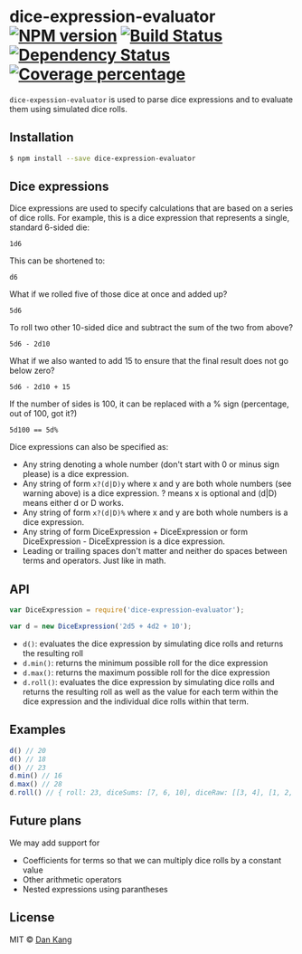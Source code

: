 # dice-expression-evaluator [![NPM version][npm-image]][npm-url] [![Build Status][travis-image]][travis-url] [![Dependency Status][daviddm-image]][daviddm-url] [![Coverage percentage][coveralls-image]][coveralls-url]

`dice-expession-evaluator` is used to parse dice expressions and to evaluate them using simulated dice rolls.

## Installation

```sh
$ npm install --save dice-expression-evaluator
```

## Dice expressions

Dice expressions are used to specify calculations that are based on a series of dice rolls.
For example, this is a dice expression that represents a single, standard 6-sided die:

```
1d6
```

This can be shortened to:

```
d6
```

What if we rolled five of those dice at once and added up?

```
5d6
```

To roll two other 10-sided dice and subtract the sum of the two from above?

```
5d6 - 2d10
```

What if we also wanted to add 15 to ensure that the final result does not go below zero?

```
5d6 - 2d10 + 15
```

If the number of sides is 100, it can be replaced with a % sign (percentage, out of 100, got it?)

```
5d100 == 5d%
```

Dice expressions can also be specified as:

* Any string denoting a whole number (don't start with 0 or minus sign please) is a dice expression.
* Any string of form `x?(d|D)y` where x and y are both whole numbers (see warning above) is a dice expression.  ? means x is optional and (d|D) means either d or D works.
* Any string of form `x?(d|D)%` where x and y are both whole numbers is a dice expression.
* Any string of form DiceExpression + DiceExpression or form DiceExpression - DiceExpression is a dice expression.
* Leading or trailing spaces don't matter and neither do spaces between terms and operators.  Just like in math.

## API

```js
var DiceExpression = require('dice-expression-evaluator');

var d = new DiceExpression('2d5 + 4d2 + 10');
```
* `d()`: evaluates the dice expression by simulating dice rolls and returns the resulting roll
* `d.min()`: returns the minimum possible roll for the dice expression
* `d.max()`: returns the maximum possible roll for the dice expression
* `d.roll()`: evaluates the dice expression by simulating dice rolls and returns the resulting roll as well as the value for each term within the dice expression and the individual dice rolls within that term.


## Examples

```js
d() // 20
d() // 18
d() // 23
d.min() // 16
d.max() // 28
d.roll() // { roll: 23, diceSums: [7, 6, 10], diceRaw: [[3, 4], [1, 2, 2, 1], [10]] }

```

## Future plans

We may add support for

* Coefficients for terms so that we can multiply dice rolls by a constant value
* Other arithmetic operators
* Nested expressions using parantheses


## License

MIT © [Dan Kang]()


[npm-image]: https://badge.fury.io/js/dice-expression-evaluator.svg
[npm-url]: https://npmjs.org/package/dice-expression-evaluator
[travis-image]: https://travis-ci.org/dbkang/dice-expression-evaluator.svg?branch=master
[travis-url]: https://travis-ci.org/dbkang/dice-expression-evaluator
[daviddm-image]: https://david-dm.org/dbkang/dice-expression-evaluator.svg?theme=shields.io
[daviddm-url]: https://david-dm.org/dbkang/dice-expression-evaluator
[coveralls-image]: https://coveralls.io/repos/dbkang/dice-expression-evaluator/badge.svg
[coveralls-url]: https://coveralls.io/r/dbkang/dice-expression-evaluator
